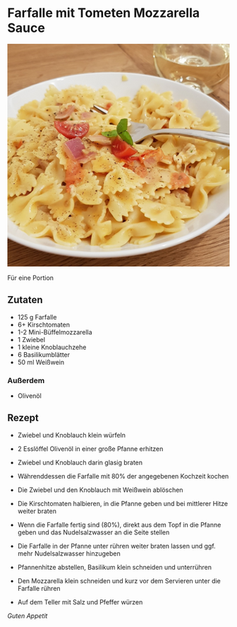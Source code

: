 # Farfalle mit Tometen Mozzarella Sauce

![img](imgs/Farfalle_mit_Tomaten_Mozzarella_Sauce.jpg)

Für eine Portion

## Zutaten
- 125 g Farfalle
- 6+ Kirschtomaten
- 1-2 Mini-Büffelmozzarella
- 1 Zwiebel
- 1 kleine Knoblauchzehe
- 6 Basilikumblätter
- 50 ml Weißwein

### Außerdem
- Olivenöl

## Rezept
- Zwiebel und Knoblauch klein würfeln

- 2 Esslöffel Olivenöl in einer große Pfanne erhitzen

- Zwiebel und Knoblauch darin glasig braten

- Währenddessen die Farfalle mit 80% der angegebenen Kochzeit kochen

- Die Zwiebel und den Knoblauch mit Weißwein ablöschen

- Die Kirschtomaten halbieren, in die Pfanne geben und bei mittlerer Hitze weiter braten

- Wenn die Farfalle fertig sind (80%), direkt aus dem Topf in die Pfanne geben und das Nudelsalzwasser an die Seite stellen

- Die Farfalle in der Pfanne unter rühren weiter braten lassen und ggf. mehr Nudelsalzwasser hinzugeben

- Pfannenhitze abstellen, Basilikum klein schneiden und unterrühren

- Den Mozzarella klein schneiden und kurz vor dem Servieren unter die Farfalle rühren

- Auf dem Teller mit Salz und Pfeffer würzen


*Guten Appetit*
